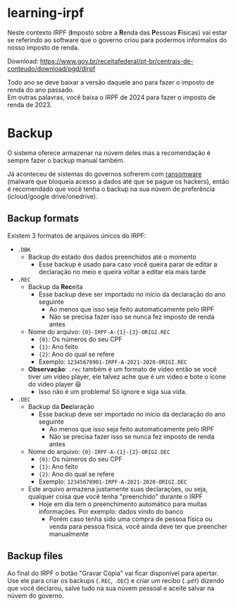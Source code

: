 # learning-irpf
Neste contexto IRPF (**I**mposto sobre a **R**enda das **P**essoas **F**ísicas) vai estar se referindo ao software que o governo criou para podermos informalos do nosso imposto de renda.  

Download: https://www.gov.br/receitafederal/pt-br/centrais-de-conteudo/download/pgd/dirpf  

Todo ano se deve baixar a versão daquele ano para fazer o imposto de renda do ano passado.  
Em outras palavras, você baixa o IRPF de 2024 para fazer o imposto de renda de 2023.   

# Backup
O sistema oferece armazenar na núvem deles mas a recomendação é sempre fazer o backup manual também.  

Já aconteceu de sistemas do governos sofrerem com [ransomware](https://en.wikipedia.org/wiki/Ransomware) (malware que bloqueia acesso a dados até que se pague os hackers), então é recomendado que você tenha o backup na sua núvem de preferência (icloud/google drive/onedrive).  

## Backup formats
Existem 3 formatos de arquivos únicos do IRPF:  
- `.DBK`
  - Backup do estado dos dados preenchidos até o momento
    - Esse backup é usado para caso você queira parar de editar a declaração no meio e queira voltar a editar ela mais tarde
- `.REC`
  - Backup da **Rec**eita
    - Esse backup deve ser importado no início da declaração do ano seguinte
      - Ao menos que isso seja feito automaticamente pelo IRPF
      - Não se precisa fazer isso se nunca fez imposto de renda antes
  - Nome do arquivo: `{0}-IRPF-A-{1}-{2}-ORIGI.REC`
    - `{0}`: Os números do seu CPF
    - `{1}`: Ano feito
    - `{2}`: Ano do qual se refere
    - Exemplo: `12345678901-IRPF-A-2021-2020-ORIGI.REC`
  - **Observação**: `.rec` também é um formato de video então se você tiver um video player, ele talvez ache que é um video e bote o ícone do video player 😆
    - Isso não é um problema! Só ignore e siga sua vida.
- `.DEC`
  - Backup da **Dec**laração
    - Esse backup deve ser importado no início da declaração do ano seguinte
      - Ao menos que isso seja feito automaticamente pelo IRPF
      - Não se precisa fazer isso se nunca fez imposto de renda antes
  - Nome do arquivo: `{0}-IRPF-A-{1}-{2}-ORIGI.DEC`
    - `{0}`: Os números do seu CPF
    - `{1}`: Ano feito
    - `{2}`: Ano do qual se refere
    - Exemplo: `12345678901-IRPF-A-2021-2020-ORIGI.DEC`
  - Este arquivo armazena justamente suas declarações, ou seja, qualquer coisa que você tenha "preenchido" durante o IRPF
    - Hoje em dia tem o preenchimento automático para muitas informações. Por exemplo: dados vindo do banco
      - Porém caso tenha sido uma compra de pessoa física ou venda para pessoa física, você ainda deve ter que preencher manualmente

## Backup files
Ao final do IRPF o botão "Gravar Cópia" vai ficar disponível para apertar.  
Use ele para criar os backups (`.REC`, `.DEC`) e criar um recibo (`.pdf`) dizendo que você declarou, salve tudo na sua núvem pessoal e aceite salvar na núvem do governo.  
